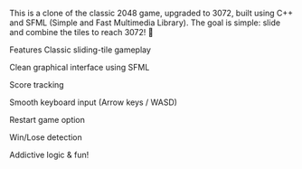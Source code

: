 This is a clone of the classic 2048 game, upgraded to 3072, built using C++ and SFML (Simple and Fast Multimedia Library). The goal is simple: slide and combine the tiles to reach 3072! 🎯

 Features
 Classic sliding-tile gameplay

 Clean graphical interface using SFML

 Score tracking

 Smooth keyboard input (Arrow keys / WASD)

 Restart game option

 Win/Lose detection

 Addictive logic & fun!

